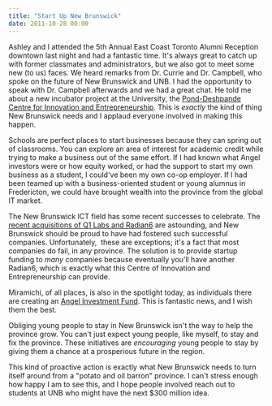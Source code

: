 ```yaml
---
title: "Start Up New Brunswick"
date: 2011-10-28 00:00
---
```


<p>Ashley and I attended the 5th Annual East Coast Toronto Alumni Reception downtown last night and had a fantastic time. It's always great to catch up with former classmates and administrators, but we also got to meet some new (to us) faces. We heard remarks from Dr. Currie and Dr. Campbell, who spoke on the future of New Brunswick and UNB.
I had the opportunity to speak with Dr. Campbell afterwards and we had a great chat. He told me about a new incubator project at the University, the <a href="http://blogs.unb.ca/newsroom/2011/10/20/unb-received-5-million-from-two-prominent-alumni-to-establish-entrepreneurship-and-innovation-centre/" target="_blank">Pond-Deshpande Centre for Innovation and Entrepreneurship</a>. This is <em>exactly</em> the kind of thing New Brunswick needs and I applaud everyone involved in making this happen.</p>

<p>Schools are perfect places to start businesses because they can spring out of classrooms. You can explore an area of interest for academic credit while trying to make a business out of the same effort. If I had known what Angel investors were or how equity worked, or had the support to start my own business as a student, I could've been my own co-op employer. If I had been teamed up with a business-oriented student or young alumnus in Fredericton, we could have brought wealth into the province from the global IT market.</p>

<p>The New Brunswick ICT field has some recent successes to celebrate. The <a href="http://www.theglobeandmail.com/report-on-business/high-tech-deals-spawn-new-generation-of-tycoons-new-image-for-new-brunswick/article2202865/" target="_blank">recent acquisitions of Q1 Labs and Radian6</a> are astounding, and New Brunswick should be proud to have had fostered such successful companies. Unfortunately,  these are exceptions; it's a fact that most companies do fail, in any province. The solution is to provide startup funding to <em>many</em> companies because eventually you'll have another Radian6, which is exactly what this Centre of Innovation and Entrepreneurship can provide.</p>

<p>Miramichi, of all places, is also in the spotlight today, as individuals there are creating an <a href="http://nbbusinessjournal.canadaeast.com/journal/article/1451358" target="_blank">Angel Investment Fund</a>. This is fantastic news, and I wish them the best.</p>

<p>Obliging young people to stay in New Brunswick isn't the way to help the province grow. You can't just expect young people, like myself, to stay and fix the province. These initiatives are <em>encouraging</em> young people to stay by giving them a chance at a prosperious future in the region.</p>

<p>This kind of proactive action is exactly what New Brunswick needs to turn itself around from a "potato and oil barron" province. I can't stress enough how happy I am to see this, and I hope people involved reach out to students at UNB who might have the next $300 million idea.</p>

<!-- more -->

